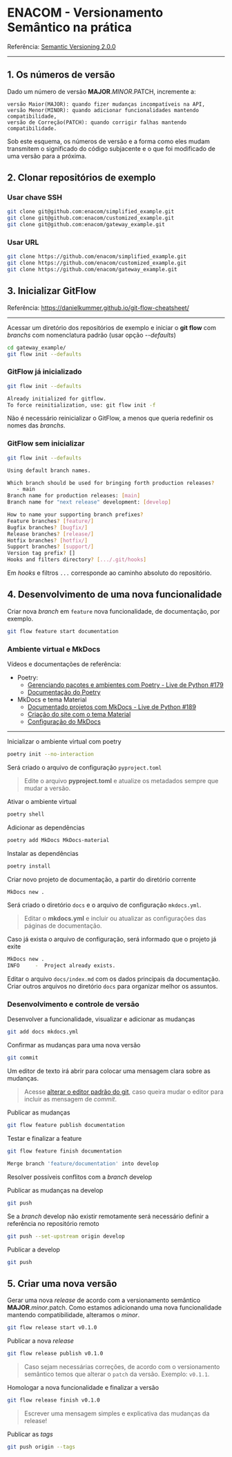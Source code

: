 # ENACOM - Versionamento Semântico na prática

Referência: [Semantic Versioning 2.0.0](https://semver.org/)

---

## 1. Os números de versão
Dado um número de versão **MAJOR**.*MINOR*.PATCH, incremente a:

    versão Maior(MAJOR): quando fizer mudanças incompatíveis na API,
    versão Menor(MINOR): quando adicionar funcionalidades mantendo compatibilidade,
    versão de Correção(PATCH): quando corrigir falhas mantendo compatibilidade.

Sob este esquema, os números de versão e a forma como eles mudam transmitem o significado do código subjacente e o que foi modificado de uma versão para a próxima.

## 2. Clonar repositórios de exemplo

### Usar chave SSH
```sh
git clone git@github.com:enacom/simplified_example.git
git clone git@github.com:enacom/customized_example.git
git clone git@github.com:enacom/gateway_example.git
```

### Usar URL
```sh
git clone https://github.com/enacom/simplified_example.git
git clone https://github.com/enacom/customized_example.git
git clone https://github.com/enacom/gateway_example.git
```

## 3. Inicializar GitFlow

Referência: https://danielkummer.github.io/git-flow-cheatsheet/

---


Acessar um diretório dos repositórios de exemplo e iniciar o **git flow** com *branchs* com nomenclatura padrão (usar opção *--defaults*)
```sh
cd gateway_example/
git flow init --defaults
```

### GitFlow já inicializado
```sh
git flow init --defaults

Already initialized for gitflow.
To force reinitialization, use: git flow init -f
```

Não é necessário reinicializar o GitFlow, a menos que queria redefinir os nomes das *branchs*.

### GitFlow sem inicializar
```sh
git flow init --defaults

Using default branch names.

Which branch should be used for bringing forth production releases?
   - main
Branch name for production releases: [main]
Branch name for "next release" development: [develop]

How to name your supporting branch prefixes?
Feature branches? [feature/]
Bugfix branches? [bugfix/]
Release branches? [release/]
Hotfix branches? [hotfix/]
Support branches? [support/]
Version tag prefix? []
Hooks and filters directory? [.../.git/hooks]
```

Em *hooks* e filtros `...` corresponde ao caminho absoluto do repositório.

## 4. Desenvolvimento de uma nova funcionalidade
Criar nova *branch* em `feature` nova funcionalidade, de documentação, por exemplo.

```sh
git flow feature start documentation
```

### Ambiente virtual e MkDocs
Vídeos e documentações de referência:

- Poetry:
    - [Gerenciando pacotes e ambientes com Poetry - Live de Python #179](https://www.youtube.com/watch?v=ZOSWdktsKf0)
    - [Documentação do Poetry](https://python-poetry.org/docs/)
- MkDocs e tema Material
    - [Documentado projetos com MkDocs - Live de Python #189](https://www.youtube.com/watch?v=GW6nAJ1NHUQ)
    - [Criação do site com o tema Material](https://squidfunk.github.io/mkdocs-material/creating-your-site/)
    - [Configuração do MkDocs](https://www.mkdocs.org/user-guide/configuration/)

---

Inicializar o ambiente virtual com poetry
```sh
poetry init --no-interaction
```
Será criado o arquivo de configuração `pyproject.toml`

> Edite o arquivo **pyproject.toml** e atualize os metadados sempre que mudar a versão.

Ativar o ambiente virtual
```sh
poetry shell
```

Adicionar as dependências
```sh
poetry add MkDocs MkDocs-material
```

Instalar as dependências
```sh
poetry install
```

Criar novo projeto de documentação, a partir do diretório corrente
```sh
MkDocs new .
```
Será criado o diretório `docs` e o arquivo de configuração `mkdocs.yml`.
> Editar o **mkdocs.yml** e incluir ou atualizar as configurações das páginas de documentação.

Caso já exista o arquivo de configuração, será informado que o projeto já exite
```sh
MkDocs new .
INFO     -  Project already exists.
```

Editar o arquivo `docs/index.md` com os dados principais da documentação. Criar outros arquivos no diretório `docs` para organizar melhor os assuntos.

### Desenvolvimento e controle de versão

Desenvolver a funcionalidade, visualizar e adicionar as mudanças
```sh
git add docs mkdocs.yml
```

Confirmar as mudanças para uma nova versão
```sh
git commit
```
Um editor de texto irá abrir para colocar uma mensagem clara sobre as mudanças.

> Acesse [alterar o editor padrão do git](https://git-scm.com/book/en/v2/Customizing-Git-Git-Configuration/#_core_editor), caso queira mudar o editor para incluir as mensagem de *commit*.

Publicar as mudanças
```sh
git flow feature publish documentation
```

Testar e finalizar a feature
```sh
git flow feature finish documentation

Merge branch 'feature/documentation' into develop
```

Resolver possíveis conflitos com a *branch* develop

Publicar as mudanças na develop
```sh
git push
```

Se a *branch* develop não existir remotamente será necessário definir a referência no repositório remoto
```sh
git push --set-upstream origin develop
```

Publicar a develop
```sh
git push
```

## 5. Criar uma nova versão

Gerar uma nova *release* de acordo com a versionamento semântico **MAJOR**.*minor*.patch. Como estamos adicionando uma nova funcionalidade mantendo compatibilidade, alteramos o *minor*.
```sh
git flow release start v0.1.0
```

Publicar a nova *release*
```sh
git flow release publish v0.1.0
```

> Caso sejam necessárias correções, de acordo com o versionamento semântico temos que alterar o `patch` da versão. Exemplo: `v0.1.1`.

Homologar a nova funcionalidade e finalizar a versão
```sh
git flow release finish v0.1.0
```

> Escrever uma mensagem simples e explicativa das mudanças da release!

Publicar as *tags*
```sh
git push origin --tags
```
